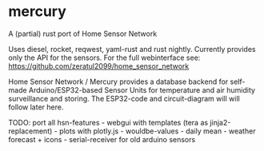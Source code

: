 # mercury
A (partial) rust port of Home Sensor Network 

Uses diesel, rocket, reqwest, yaml-rust and rust nightly. Currently provides only the API for the sensors.
For the full webinterface see: https://github.com/zeratul2099/home_sensor_network

Home Sensor Network / Mercury provides a database backend for self-made Arduino/ESP32-based Sensor Units for temperature
and air humidity surveillance and storing. The ESP32-code and circuit-diagram will will follow later here.

TODO: port all hsn-features
    - webgui with templates (tera as jinja2-replacement)
    - plots with plotly.js
    - wouldbe-values
    - daily mean
    - weather forecast + icons
    - serial-receiver for old arduino sensors
